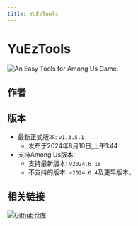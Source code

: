 ```yaml
---
title: YuEzTools
---
```

# YuEzTools
![An Easy Tools for Among Us Game.](/Image/YuEzTools.png)

## 作者

<div align="center">
<VPCard
  title="Yu"
  desc="开发者"
  logo="/Image/Yu.png"
  link="https://github.com/Night-GUA"
/>
</div>

## 版本
- 最新正式版本: `v1.3.5.1`
  - 发布于2024年8月10日,上午1:44
- 支持Among Us版本:
    - 支持最新版本: `v2024.6.18`
    - 不支持的版本: `v2024.6.4`及更早版本。

## 相关链接
[![Github仓库](https://badgen.net/badge/Github/Repository/github?icon=github)](https://github.com/Team-YuTeam/YuEzTools)